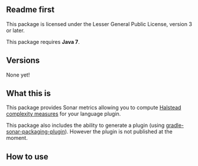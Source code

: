 ## Readme first

This package is licensed under the Lesser General Public License, version 3 or
later.

This package requires **Java 7**.

## Versions

None yet!

## What this is

This package provides Sonar metrics allowing you to compute [Halstead complexity
measures](https://en.wikipedia.org/wiki/Halstead_complexity_measures) for your
language plugin.

This package also includes the ability to generate a plugin (using
[gradle-sonar-packaging-plugin](https://github.com/iwarapter/gradle-sonar-packaging-plugin)).
However the plugin is not published at the moment.

## How to use
